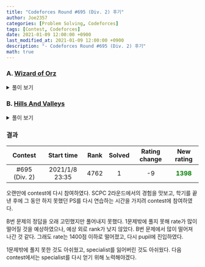 ```yaml
---
title: "Codeforces Round #695 (Div. 2) 후기"
author: Joe2357
categories: [Problem Solving, Codeforces]
tags: [Contest, Codeforces]
date: 2021-01-09 12:00:00 +0900
last_modified_at: 2021-01-09 12:00:00 +0900
description: "- Codeforces Round #695 (Div. 2) 후기"
math: true
---
```






### A. [Wizard of Orz](https://codeforces.com/contest/1467/problem/A)

<details markdown="1"><summary>풀이 보기</summary>

#### 풀이  

주어진 길이를 가진 수 중 가장 큰 숫자를 출력해야하므로, 가장 앞자리의 숫자는 $9$여야 한다.

뒤의 숫자는 앞과의 숫자와 차이가 1씩 떨어지면 된다. 요점은 **어디에서 반전시킬 것인가**이다.

만약 $n=3$이라면 정답은 $989$이다. 또 $n=4$라면 정답은 $9878$이 아닌 $9890$이다. 또 $n=5$라면 정답은 $98789$가 아닌 $98901$이다. 반전시키는 위치는 **항상 2번째 자리**인 것을 찾아내야 한다.

$n=1$이라면 $9$, $n=2$라면 $98$을 출력하고, 그 이후는 남은 자리수만큼 $0123456789$를 반복하여 출력하면 정답을 출력할 수 있다.

#### 코드

```c
#include <stdio.h>
 
int main() {
    #define MAX_INDEX (int)2e5
    char str[MAX_INDEX + 1];
    int t;
    for (scanf("%d", &t); t; --t) {
        int n;
        scanf("%d", &n);
        if (n == 1) {
            printf("9\n");
        }
        else {
            str[0] = '9', str[1] = '8';
            int k = 9;
            for (int j = 2; j < n; ++j) {
                str[j] = k + '0';
                if (++k > 9) {
                    k = 0;
                }
            }
            str[n] = '\0';
            printf("%s\n", str);
        }
    }
    return 0;
}
```

</details>

### B. [Hills And Valleys](https://codeforces.com/contest/1467/problem/B)

<details markdown="1"><summary>풀이 보기</summary>

> Not solved  
> result : Wrong answer on pretest 3 ( pretest )

#### 풀이  

배열의 각 숫자에 대해 앞의 원소와의 관계를 이용하려하였다. 값이 아닌 증감만을 따로 기록하여 1개 ~ 3개 중 어떤 값까지 추가로 제거할 수 있는지를 판별하려 하였다.

반례가 있는 것인지, 아니면 이 방식으로 푸는 문제가 아닌지 확신이 들지 않는다. 나중에 따로 시간을 들여 풀어보아야겠다.

#### 코드

```c
#include <stdio.h>
#define max(a, b) (((a) > (b)) ? (a) : (b))
#define min(a, b) (((a) > (b)) ? (b) : (a))
 
typedef char boolean;
#define True 1
#define False 0
 
#define SAME 0
#define UP 1
#define DOWN 2
typedef struct Node {
    int v;
    int m;
} N;
 
#define NOT 0
#define HILL 1
#define VALLEY 2
 
int main() {
    int t;
    for (scanf("%d", &t); t; --t) {
        #define MAX_INDEX (int)3e5
        N arr[MAX_INDEX];
        char hill[MAX_INDEX] = { NOT };
        int n;
        int result = 0;
        int canBeErase = 1;
        scanf("%d %d", &n, &arr[0].v);
        arr[0].m = SAME;
        for (int i = 1; i < n; ++i) {
            int a;
            scanf("%d", &a);
            if (arr[i - 1].v < a) {
                arr[i] = (N) { a, UP };
            }
            else if (arr[i - 1].v > a) {
                arr[i] = (N) { a, DOWN };
            }
            else {
                arr[i] = (N) { a, SAME };
            }
        }
        for (int i = 1; i < n - 1; ++i) {
            if (arr[i].m + arr[i + 1].m == 3) {
                ++result;
                if (arr[i].m == UP) {
                    hill[i] = HILL;
                }
                else {
                    hill[i] = VALLEY;
                }
            }
            else {
                hill[i] = NOT;
            }
        }
        if (result == 0 || (n == 4 && result == 2)) {
            printf("0\n");
        }
        else {
            for (int i = 2; i < n - 2; ++i) {
                if (hill[i] == HILL && hill[i - 1] == VALLEY && hill[i + 1] == VALLEY ||
                    hill[i] == VALLEY && hill[i - 1] == HILL && hill[i + 1] == HILL) {
                    canBeErase = 3;
                    break;
                }
                else if (hill[i - 1] == HILL && hill[i] == VALLEY && hill[i + 1] == NOT && (arr[i + 1].v >= arr[i - 1].v || arr[i + 1].m == SAME) ||
                    hill[i - 1] == VALLEY && hill[i] == HILL && hill[i + 1] == NOT && (arr[i + 1].v <= arr[i - 1].v || arr[i + 1].m == SAME)) {
                    canBeErase = max(canBeErase, 2);
                }
            }
            printf("%d\n", result - canBeErase);
        }
    }
    return 0;
}
```

</details>

### 결과

|    Contest    |   Start time   | Rank | Solved | Rating change |                New rating                 |
| :-----------: | :------------: | :--: | :----: | :-----------: | :---------------------------------------: |
| #695 (Div. 2) | 2021/1/8 23:35 | 4762 |   1    |      -9       | <strong style="color:green">1398</strong> |

오랜만에 contest에 다시 참여하였다. SCPC 2라운드에서의 경험을 맛보고, 학기를 끝낸 후에 그 동안 하지 못했던 PS를 다시 연습하는 시간을 가지려 contest에 참여하였다.

B번 문제의 정답을 오래 고민했지만 풀어내지 못했다. 1문제밖에 풀지 못해 rate가 많이 떨어질 것을 예상하였으나, 예상 외로 rank가 낮지 않았다. B번 문제에서 많이 떨어져 나간 것 같다. 그래도 rate는 1400점 이하로 떨어졌고, 다시 pupil에 진입하였다.

1문제밖에 풀지 못한 것도 아쉬웠고, specialist를 잃어버린 것도 아쉬웠다. 다음 contest에서는 specialist를 다시 얻기 위해 노력해야겠다.

